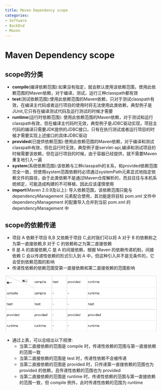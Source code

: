 ```yaml
---
title: Maven Dependency scope
categories:
- Software
- BackEnd
- Maven
---
```

# Maven Dependency scope

## scope的分类

- **compile**(编译依赖范围):如果没有指定，就会默认使用该依赖范围，使用此依赖范围的Maven依赖，对于编译，测试，运行三种classpath都有效
- **test**(测试依赖范围):使用此依赖范围的Maven依赖，只对于测试classpath有效，在编译主代码或者运行项目的使用时将无法使用此类依赖，典型例子是JUnit,它只有在编译测试代码及运行测试的时候才需要
- **runtime**(运行时依赖范围): 使用此依赖范围的Maven依赖，对于测试和运行classpath有效，但在编译主代码时无效，典型例子是JDBC驱动实现，项目主代码的编译只需要JDK提供的JDBC接口，只有在执行测试或者运行项目的时候才需要实现上述接口的具体JDBC驱动
- **provided**(已提供依赖范围):使用此依赖范围的Maven依赖，对于编译和测试classpath有效，但在运行时无效，典型例子是servlet-api,编译和测试项目的时候需要该依赖，但在运行项目的时候，由于容器已经提供，就不需要Maven重复地引入一遍
- **system**(系统依赖范围):该依赖与三种classpath的关系，和provided依赖范围完全一致，但使用system范围依赖时必须通过systemPath元素显式地指定依赖文件的路径，由于此类依赖不是通过Maven仓库解析的，而且往往与本机系统绑定，可能造成构建的不可移植，因此应该谨慎使用
- **import**(Maven 2.0.9及以上): 导入依赖范围，该依赖范围只能与 dependencyManagement 元素配合使用，其功能是将目标 pom.xml 文件中 dependencyManagement 的配置导入合并到当前 pom.xml 的 dependencyManagement 中

## scope的依赖传递

- 项目 A 依赖于项目 B,B 又依赖于项目 C,此时我们可以将 A 对于 B 的依赖称之为第一直接依赖,B 对于 C 的依赖称之为第二直接依赖
- B 是 A 的直接依赖,C 是 A 的间接依赖，根据 Maven 的依赖传递机制，间接依赖 C 会以传递性依赖的形式引入到 A 中，但这种引入并不是无条件的，它会受到依赖范围的影响
- 传递性依赖的依赖范围受第一直接依赖和第二直接依赖的范围影响

![maven](https://raw.githubusercontent.com/LuShan123888/Files/main/Pictures/format,png.png)

- 通过上表，可以总结出以下规律:
    - 当第二直接依赖的范围是 compile 时，传递性依赖的范围与第一直接依赖的范围一致
    - 当第二直接依赖的范围是 test 时，传递性依赖不会被传递
    - 当第二直接依赖的范围是 provided 时，只传递第一直接依赖的范围也为 provided 的依赖，且传递性依赖的范围也为 provided
    - 当第二直接依赖的范围是 runtime 时，传递性依赖的范围与第一直接依赖的范围一致，但 compile 例外，此时传递性依赖的范围为 runtime